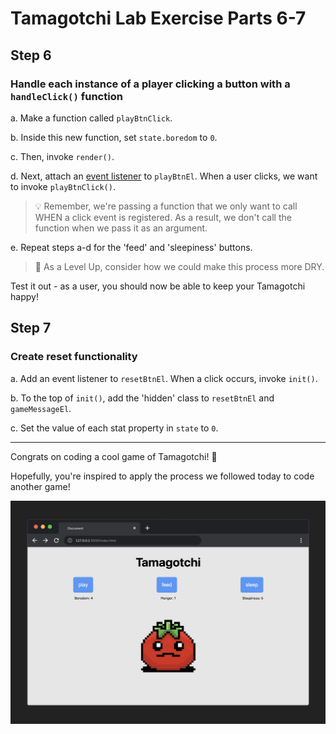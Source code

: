 <h1>
  <span class="headline">Tamagotchi Lab</span>
  <span class="subhead">Exercise Parts 6-7</span>
</h1>

## Step 6

### Handle each instance of a player clicking a button with a `handleClick()` function

a. Make a function called `playBtnClick`.

b. Inside this new function, set `state.boredom` to `0`.

c. Then, invoke `render()`.

d. Next, attach an [event listener](https://developer.mozilla.org/en-US/docs/Web/API/EventTarget/addEventListener) to `playBtnEl`. When a user clicks, we want to invoke `playBtnClick()`.

> 💡 Remember, we're passing a function that we only want to call WHEN a click event is registered. As a result, we don't call the function when we pass it as an argument.

e. Repeat steps a-d for the 'feed' and 'sleepiness' buttons.

> 🚀 As a Level Up, consider how we could make this process more DRY.

Test it out - as a user, you should now be able to keep your Tamagotchi happy!

## Step 7

### Create reset functionality

a. Add an event listener to `resetBtnEl`. When a click occurs, invoke `init()`.

b. To the top of `init()`, add the 'hidden' class to `resetBtnEl` and `gameMessageEl`.

c. Set the value of each stat property in `state` to `0`.

---

Congrats on coding a cool game of Tamagotchi! 🎉

Hopefully, you're inspired to apply the process we followed today to code another game!

![Completed App](./assets/tamagotchi-app-four.png)

